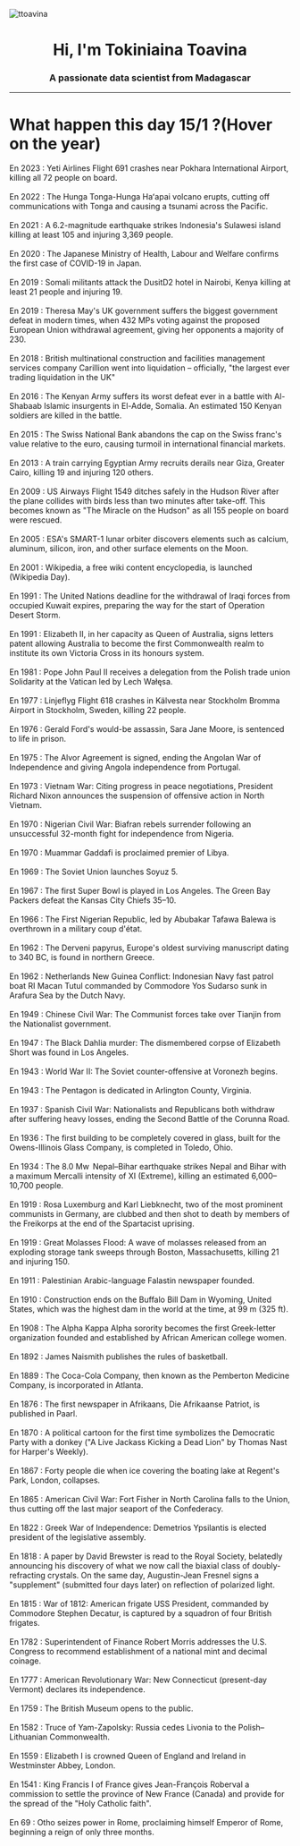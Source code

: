 
<p align="left"> <img src="https://komarev.com/ghpvc/?username=ttoavina&label=Profile%20views&color=0e75b6&style=flat" alt="ttoavina" /> </p>
<h1 align="center">Hi, I'm Tokiniaina Toavina</h1>
<h3 align="center">A passionate data scientist from Madagascar</h3>
    
<hr/>
<h1> What happen this day 15/1 ?(Hover on the year)</h1>

En 2023 : Yeti Airlines Flight 691 crashes near Pokhara International Airport, killing all 72 people on board.
<br/><br/>
En 2022 : The Hunga Tonga-Hunga Haʻapai volcano erupts, cutting off communications with Tonga and causing a tsunami across the Pacific.
<br/><br/>
En 2021 : A 6.2-magnitude earthquake strikes Indonesia's Sulawesi island killing at least 105 and injuring 3,369 people.
<br/><br/>
En 2020 : The Japanese Ministry of Health, Labour and Welfare confirms the first case of COVID-19 in Japan.
<br/><br/>
En 2019 : Somali militants attack the DusitD2 hotel in Nairobi, Kenya killing at least 21 people and injuring 19.
<br/><br/>
En 2019 : Theresa May's UK government suffers the biggest government defeat in modern times, when 432 MPs voting against the proposed European Union withdrawal agreement, giving her opponents a majority of 230.
<br/><br/>
En 2018 : British multinational construction and facilities management services company Carillion went into liquidation – officially, "the largest ever trading liquidation in the UK"
<br/><br/>
En 2016 : The Kenyan Army suffers its worst defeat ever in a battle with Al-Shabaab Islamic insurgents in El-Adde, Somalia. An estimated 150 Kenyan soldiers are killed in the battle.
<br/><br/>
En 2015 : The Swiss National Bank abandons the cap on the Swiss franc's value relative to the euro, causing turmoil in international financial markets.
<br/><br/>
En 2013 : A train carrying Egyptian Army recruits derails near Giza, Greater Cairo, killing 19 and injuring 120 others.
<br/><br/>
En 2009 : US Airways Flight 1549 ditches safely in the Hudson River after the plane collides with birds less than two minutes after take-off. This becomes known as "The Miracle on the Hudson" as all 155 people on board were rescued.
<br/><br/>
En 2005 : ESA's SMART-1 lunar orbiter discovers elements such as calcium, aluminum, silicon, iron, and other surface elements on the Moon.
<br/><br/>
En 2001 : Wikipedia, a free wiki content encyclopedia, is launched (Wikipedia Day).
<br/><br/>
En 1991 : The United Nations deadline for the withdrawal of Iraqi forces from occupied Kuwait expires, preparing the way for the start of Operation Desert Storm.
<br/><br/>
En 1991 : Elizabeth II, in her capacity as Queen of Australia, signs letters patent allowing Australia to become the first Commonwealth realm to institute its own Victoria Cross in its honours system.
<br/><br/>
En 1981 : Pope John Paul II receives a delegation from the Polish trade union Solidarity at the Vatican led by Lech Wałęsa.
<br/><br/>
En 1977 : Linjeflyg Flight 618 crashes in Kälvesta near Stockholm Bromma Airport in Stockholm, Sweden, killing 22 people.
<br/><br/>
En 1976 : Gerald Ford's would-be assassin, Sara Jane Moore, is sentenced to life in prison.
<br/><br/>
En 1975 : The Alvor Agreement is signed, ending the Angolan War of Independence and giving Angola independence from Portugal.
<br/><br/>
En 1973 : Vietnam War: Citing progress in peace negotiations, President Richard Nixon announces the suspension of offensive action in North Vietnam.
<br/><br/>
En 1970 : Nigerian Civil War: Biafran rebels surrender following an unsuccessful 32-month fight for independence from Nigeria.
<br/><br/>
En 1970 : Muammar Gaddafi is proclaimed premier of Libya.
<br/><br/>
En 1969 : The Soviet Union launches Soyuz 5.
<br/><br/>
En 1967 : The first Super Bowl is played in Los Angeles. The Green Bay Packers defeat the Kansas City Chiefs 35–10.
<br/><br/>
En 1966 : The First Nigerian Republic, led by Abubakar Tafawa Balewa is overthrown in a military coup d'état.
<br/><br/>
En 1962 : The Derveni papyrus, Europe's oldest surviving manuscript dating to 340 BC, is found in northern Greece.
<br/><br/>
En 1962 : Netherlands New Guinea Conflict: Indonesian Navy fast patrol boat RI Macan Tutul commanded by Commodore Yos Sudarso sunk in Arafura Sea by the Dutch Navy.
<br/><br/>
En 1949 : Chinese Civil War: The Communist forces take over Tianjin from the Nationalist government.
<br/><br/>
En 1947 : The Black Dahlia murder: The dismembered corpse of Elizabeth Short was found in Los Angeles.
<br/><br/>
En 1943 : World War II: The Soviet counter-offensive at Voronezh begins.
<br/><br/>
En 1943 : The Pentagon is dedicated in Arlington County, Virginia.
<br/><br/>
En 1937 : Spanish Civil War: Nationalists and Republicans both withdraw after suffering heavy losses, ending the Second Battle of the Corunna Road.
<br/><br/>
En 1936 : The first building to be completely covered in glass, built for the Owens-Illinois Glass Company, is completed in Toledo, Ohio.
<br/><br/>
En 1934 : The 8.0 Mw  Nepal–Bihar earthquake strikes Nepal and Bihar with a maximum Mercalli intensity of XI (Extreme), killing an estimated 6,000–10,700 people.
<br/><br/>
En 1919 : Rosa Luxemburg and Karl Liebknecht, two of the most prominent communists in Germany, are clubbed and then shot to death by members of the Freikorps at the end of the Spartacist uprising.
<br/><br/>
En 1919 : Great Molasses Flood: A wave of molasses released from an exploding storage tank sweeps through Boston, Massachusetts, killing 21 and injuring 150.
<br/><br/>
En 1911 : Palestinian Arabic-language Falastin newspaper founded.
<br/><br/>
En 1910 : Construction ends on the Buffalo Bill Dam in Wyoming, United States, which was the highest dam in the world at the time, at 99 m (325 ft).
<br/><br/>
En 1908 : The Alpha Kappa Alpha sorority becomes the first Greek-letter organization founded and established by African American college women.
<br/><br/>
En 1892 : James Naismith publishes the rules of basketball.
<br/><br/>
En 1889 : The Coca-Cola Company, then known as the Pemberton Medicine Company, is incorporated in Atlanta.
<br/><br/>
En 1876 : The first newspaper in Afrikaans, Die Afrikaanse Patriot, is published in Paarl.
<br/><br/>
En 1870 : A political cartoon for the first time symbolizes the Democratic Party with a donkey ("A Live Jackass Kicking a Dead Lion" by Thomas Nast for Harper's Weekly).
<br/><br/>
En 1867 : Forty people die when ice covering the boating lake at Regent's Park, London, collapses.
<br/><br/>
En 1865 : American Civil War: Fort Fisher in North Carolina falls to the Union, thus cutting off the last major seaport of the Confederacy.
<br/><br/>
En 1822 : Greek War of Independence: Demetrios Ypsilantis is elected president of the legislative assembly.
<br/><br/>
En 1818 : A paper by David Brewster is read to the Royal Society, belatedly announcing his discovery of what we now call the biaxial class of doubly-refracting crystals. On the same day, Augustin-Jean Fresnel signs a "supplement" (submitted four days later) on reflection of polarized light.
<br/><br/>
En 1815 : War of 1812: American frigate USS President, commanded by Commodore Stephen Decatur, is captured by a squadron of four British frigates.
<br/><br/>
En 1782 : Superintendent of Finance Robert Morris addresses the U.S. Congress to recommend establishment of a national mint and decimal coinage.
<br/><br/>
En 1777 : American Revolutionary War: New Connecticut (present-day Vermont) declares its independence.
<br/><br/>
En 1759 : The British Museum opens to the public.
<br/><br/>
En 1582 : Truce of Yam-Zapolsky: Russia cedes Livonia to the Polish–Lithuanian Commonwealth.
<br/><br/>
En 1559 : Elizabeth I is crowned Queen of England and Ireland in Westminster Abbey, London.
<br/><br/>
En 1541 : King Francis I of France gives Jean-François Roberval a commission to settle the province of New France (Canada) and provide for the spread of the "Holy Catholic faith".
<br/><br/>
En 69 : Otho seizes power in Rome, proclaiming himself Emperor of Rome, beginning a reign of only three months.
<br/><br/>

